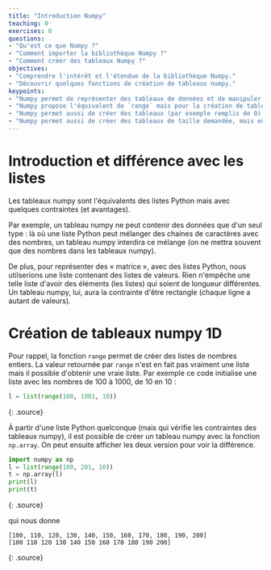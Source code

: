 ```yaml
---
title: "Introduction Numpy"
teaching: 0
exercises: 0
questions:
- "Qu'est ce que Numpy ?"
- "Comment importer la bibliothèque Numpy ?"
- "Comment créer des tableaux Numpy ?"
objectives:
- "Comprendre l'intérêt et l'étendue de la bibliothèque Numpy."
- "Découvrir quelques fonctions de création de tableaux numpy."
keypoints:
- "Numpy permet de représenter des tableaux de données et de manipuler ces tableaux facilement."
- "Numpy propose l'équivalent de `range` mais pour la création de tableaux numpy, avec `np.arange` et `np.linspace`."
- "Numpy permet aussi de créer des tableaux (par exemple remplis de 0) de taille demandée."
- "Numpy permet aussi de créer des tableaux de taille demandée, mais en tirant les valeurs au sort."
---
```


# Introduction et différence avec les listes

Les tableaux numpy sont l'équivalents des listes Python mais avec quelques contraintes (et avantages).

Par exemple, un tableau numpy ne peut contenir des données que d'un seul type : là où une liste Python peut mélanger des chaines de caractères avec des nombres, un tableau numpy interdira ce mélange (on ne mettra souvent que des nombres dans les tableaux numpy).

De plus, pour représenter des « matrice », avec des listes Python, nous utilserions une liste contenant des listes de valeurs.
Rien n'empêche une telle liste d'avoir des éléments (les listes) qui soient de longueur différentes.
Un tableau numpy, lui, aura la contrainte d'être rectangle (chaque ligne a autant de valeurs).

# Création de tableaux numpy 1D

Pour rappel, la fonction `range` permet de créer des listes de nombres entiers.
La valeur retournée par `range` n'est en fait pas vraiment une liste mais il possible d'obtenir une vraie liste.
Par exemple ce code initialise une liste avec les nombres de 100 à 1000, de 10 en 10 :

~~~python
l = list(range(100, 1001, 10))
~~~
{: .source}

À partir d'une liste Python quelconque (mais qui vérifie les contraintes des tableaux numpy), il est possible de créer un tableau numpy avec la fonction `np.array`.
On peut ensuite afficher les deux version pour voir la différence.

~~~python
import numpy as np
l = list(range(100, 201, 10))
t = np.array(l)
print(l)
print(t)
~~~
{: .source}

qui nous donne


~~~
[100, 110, 120, 130, 140, 150, 160, 170, 180, 190, 200]
[100 110 120 130 140 150 160 170 180 190 200]
~~~
{: .source}
